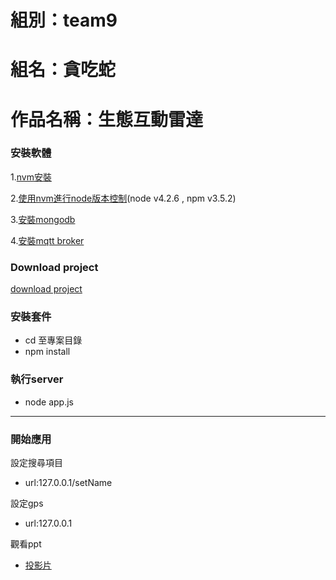 # 組別：team9

# 組名：貪吃蛇

# 作品名稱：生態互動雷達

### 安裝軟體

1.[nvm安裝](https://www.liquidweb.com/kb/how-to-install-nvm-node-version-manager-for-node-js-on-ubuntu-12-04-lts/)

2.[使用nvm進行node版本控制](http://icarus4.logdown.com/posts/175092-nodejs-installation-guide)(node v4.2.6 , npm v3.5.2)

3.[安裝mongodb](http://www.arthurtoday.com/2011/04/ubuntu-mongodb.html)

4.[安裝mqtt broker](https://my.oschina.net/u/2306127/blog/370549)


### Download project
[download project](https://github.com/vincent850706/2016102930-tbn-hackathon-team9)


### 安裝套件

* cd 至專案目錄
* npm install


### 執行server
* node app.js

---

### 開始應用

設定搜尋項目
* url:127.0.0.1/setName

設定gps
* url:127.0.0.1

觀看ppt
* [投影片](https://docs.google.com/presentation/d/1j33eGLBGyqC-cjoI0CLJErg3KdwUxi-_chIaeko1ZlE/edit?usp=sharing)
